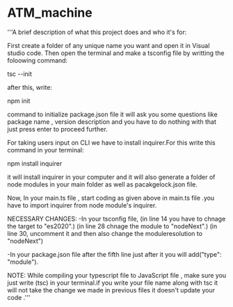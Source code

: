 
# ATM_machine


'''A brief description of what this project does and who it's for:

First create a folder of any unique name you want and open it in Visual studio code.
Then open the terminal and make a tsconfig file by writting the foloowing command:

tsc --init

after this, write:

npm init 

command to initialize package.json file it will ask you some questions like package name , version description and you have to do nothing with that just press enter to proceed further.

For taking users input on CLI we have to install inquirer.For this write this command in your terminal:

npm install inquirer

it will install inquirer in your computer and it will also generate a folder of node modules in your main folder as well as pacakgelock.json file.

Now,
In your main.ts file , start coding as given above in main.ts file .you have to import inquirer from node module's inquirer.

NECESSARY CHANGES:
-In your tsconfig file,
 (in line 14 you have to chnage the target to "es2020".)
(in line 28 chnage the module to "nodeNext".)
(in line 30, uncomment it and then also change the moduleresolution to "nodeNext")

-In your package.json file after the fifth line just after it you will add("type": "module").

NOTE:
While compiling your typescript file to JavaScript file , make sure you just write (tsc) in your terminal.if you write your file name along with tsc it will not take the change we made in previous files it doesn't update your code .''' 



